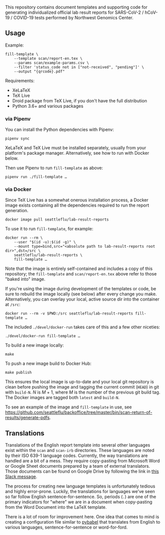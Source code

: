 This repository contains document templates and supporting code for generating
individualized official lab result reports for SARS-CoV-2 / hCoV-19 / COVID-19
tests performed by Northwest Genomics Center.

## Usage

Example:

    fill-template \
        --template scan/report-en.tex \
        --params scan/example-params.csv \
        --filter 'status_code not in ["not-received", "pending"]' \
        --output "{qrcode}.pdf"

Requirements:

  * XeLaTeX
  * TeX Live
  * Droid package from TeX Live, if you don't have the full distribution
  * Python 3.6+ and various packages

### via Pipenv

You can install the Python dependencies with Pipenv:

    pipenv sync

XeLaTeX and TeX Live must be installed separately, usually from your platform's
package manager.  Alternatively, see how to run with Docker below.

Then use Pipenv to run `fill-template` as above:

    pipenv run ./fill-template …

### via Docker

Since TeX Live has a somewhat onerous installation process, a Docker image
exists containing all the dependencies required to run the report generation.

    docker image pull seattleflu/lab-result-reports

To use it to run `fill-template`, for example:

    docker run --rm \
        --user "$(id -u):$(id -g)" \
        --mount type=bind,src="<absolute path to lab-result-reports root dir>",dst=/src \
        seattleflu/lab-result-reports \
        fill-template …

Note that the image is entirely self-contained and includes a copy of this
repository; the `fill-template` and `scan/report-en.tex` above refer to those
"baked into" image.

If you're using the image during development of the templates or code, be sure
to rebuild the image locally (see below) after every change you make.
Alternatively, you can overlay your local, active source dir into the container
at `/src`:

    docker run --rm -v $PWD:/src seattleflu/lab-result-reports fill-template …

The included `./devel/docker-run` takes care of this and a few other niceties:

    ./devel/docker-run fill-template …

To build a new image locally:

    make

To push a new image build to Docker Hub:

    make publish

This ensures the local image is up-to-date and your local git repository is
clean before pushing the image and tagging the current commit (`HEAD`) in git
with `build-N`.  _N_ is _M_ + 1, where _M_ is the number of the previous git
build tag.  The Docker images are tagged both `latest` and `build-N`.

To see an example of the image and `fill-template` in use, see
<https://github.com/seattleflu/backoffice/tree/master/bin/scan-return-of-results/generate-pdfs>.


## Translations

Translations of the English report template into several other languages exist within the `scan` and `scan-irb` directories.
These languages are noted by their ISO 639-1 language codes.
Currently, the way translations are handled are a bit of a mess.
They require copy-pasting from Microsoft Word or Google Sheet documents prepared by a team of external translators.
Those documents can be found on Google Drive by following the link in [this Slack message](https://seattle-flu-study.slack.com/archives/C0173B4S1LY/p1595531766289400).

The process for creating new language templates is unfortunately tedious and highly error-prone.
Luckily, the translations for languages we've seen so far follow English sentence-for-sentence.
So, periods (`.`) are one of the primary indicators for "where" we are in a document when copy-pasting from the Word Document into the LaTeX template.

There is a lot of room for improvement here.
One idea that comes to mind is creating a configuration file similar to [pybabel](http://babel.pocoo.org/en/latest/) that translates from English to various languages, sentence-for-sentence or word-for-ford.
